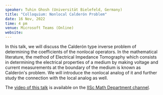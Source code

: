 ```yaml
---
speaker: Tuhin Ghosh (Universität Bielefeld, Germany)
title: "Colloquium: Nonlocal Calderón Problem"
date: 16 Nov, 2022
time: 4 pm
venue: Microsoft Teams (Online)
website: 
---
```


In this talk, we will discuss the Calderón type inverse problem of determining
the coefficients of the nonlocal operators. In the mathematical literature, the
method of Electrical Impedance Tomography which consists in determining the
electrical properties of a medium by making voltage and current measurements at
the boundary of the medium is known as Calderón's problem. We will introduce
the nonlocal analog of it and further study the connection with the local analog
as well.

The [video of this talk](https://www.youtube.com/watch?v=nK4chyB7owg&list=PLQXtaLhI1-1ql_pkG5ro-E5JB8Et9WKMq) is available
on the [IISc Math Department channel](https://www.youtube.com/channel/UCR5Igvq9HScQKlPr-0coSIg/playlists).
